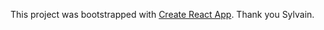This project was bootstrapped with [Create React App](https://github.com/facebookincubator/create-react-app).
Thank you Sylvain.